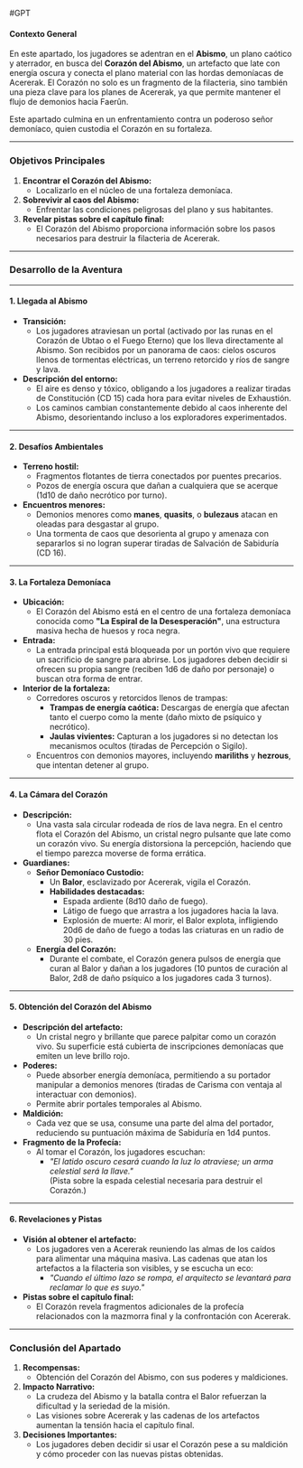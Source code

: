 #GPT
#### **Contexto General**

En este apartado, los jugadores se adentran en el **Abismo**, un plano caótico y aterrador, en busca del **Corazón del Abismo**, un artefacto que late con energía oscura y conecta el plano material con las hordas demoníacas de Acererak. El Corazón no solo es un fragmento de la filacteria, sino también una pieza clave para los planes de Acererak, ya que permite mantener el flujo de demonios hacia Faerûn.

Este apartado culmina en un enfrentamiento contra un poderoso señor demoníaco, quien custodia el Corazón en su fortaleza.

---

### **Objetivos Principales**

1. **Encontrar el Corazón del Abismo:**
    - Localizarlo en el núcleo de una fortaleza demoníaca.
2. **Sobrevivir al caos del Abismo:**
    - Enfrentar las condiciones peligrosas del plano y sus habitantes.
3. **Revelar pistas sobre el capítulo final:**
    - El Corazón del Abismo proporciona información sobre los pasos necesarios para destruir la filacteria de Acererak.

---

### **Desarrollo de la Aventura**

---

#### **1. Llegada al Abismo**

- **Transición:**
    - Los jugadores atraviesan un portal (activado por las runas en el Corazón de Ubtao o el Fuego Eterno) que los lleva directamente al Abismo. Son recibidos por un panorama de caos: cielos oscuros llenos de tormentas eléctricas, un terreno retorcido y ríos de sangre y lava.
- **Descripción del entorno:**
    - El aire es denso y tóxico, obligando a los jugadores a realizar tiradas de Constitución (CD 15) cada hora para evitar niveles de Exhaustión.
    - Los caminos cambian constantemente debido al caos inherente del Abismo, desorientando incluso a los exploradores experimentados.

---

#### **2. Desafíos Ambientales**

- **Terreno hostil:**
    - Fragmentos flotantes de tierra conectados por puentes precarios.
    - Pozos de energía oscura que dañan a cualquiera que se acerque (1d10 de daño necrótico por turno).
- **Encuentros menores:**
    - Demonios menores como **manes**, **quasits**, o **bulezaus** atacan en oleadas para desgastar al grupo.
    - Una tormenta de caos que desorienta al grupo y amenaza con separarlos si no logran superar tiradas de Salvación de Sabiduría (CD 16).

---

#### **3. La Fortaleza Demoníaca**

- **Ubicación:**
    - El Corazón del Abismo está en el centro de una fortaleza demoníaca conocida como **"La Espiral de la Desesperación"**, una estructura masiva hecha de huesos y roca negra.
- **Entrada:**
    - La entrada principal está bloqueada por un portón vivo que requiere un sacrificio de sangre para abrirse. Los jugadores deben decidir si ofrecen su propia sangre (reciben 1d6 de daño por personaje) o buscan otra forma de entrar.
- **Interior de la fortaleza:**
    - Corredores oscuros y retorcidos llenos de trampas:
        - **Trampas de energía caótica:** Descargas de energía que afectan tanto el cuerpo como la mente (daño mixto de psíquico y necrótico).
        - **Jaulas vivientes:** Capturan a los jugadores si no detectan los mecanismos ocultos (tiradas de Percepción o Sigilo).
    - Encuentros con demonios mayores, incluyendo **mariliths** y **hezrous**, que intentan detener al grupo.

---

#### **4. La Cámara del Corazón**

- **Descripción:**
    - Una vasta sala circular rodeada de ríos de lava negra. En el centro flota el Corazón del Abismo, un cristal negro pulsante que late como un corazón vivo. Su energía distorsiona la percepción, haciendo que el tiempo parezca moverse de forma errática.
- **Guardianes:**
    - **Señor Demoníaco Custodio:**
        - Un **Balor**, esclavizado por Acererak, vigila el Corazón.
        - **Habilidades destacadas:**
            - Espada ardiente (8d10 daño de fuego).
            - Látigo de fuego que arrastra a los jugadores hacia la lava.
            - Explosión de muerte: Al morir, el Balor explota, infligiendo 20d6 de daño de fuego a todas las criaturas en un radio de 30 pies.
    - **Energía del Corazón:**
        - Durante el combate, el Corazón genera pulsos de energía que curan al Balor y dañan a los jugadores (10 puntos de curación al Balor, 2d8 de daño psíquico a los jugadores cada 3 turnos).

---

#### **5. Obtención del Corazón del Abismo**

- **Descripción del artefacto:**
    - Un cristal negro y brillante que parece palpitar como un corazón vivo. Su superficie está cubierta de inscripciones demoníacas que emiten un leve brillo rojo.
- **Poderes:**
    - Puede absorber energía demoníaca, permitiendo a su portador manipular a demonios menores (tiradas de Carisma con ventaja al interactuar con demonios).
    - Permite abrir portales temporales al Abismo.
- **Maldición:**
    - Cada vez que se usa, consume una parte del alma del portador, reduciendo su puntuación máxima de Sabiduría en 1d4 puntos.
- **Fragmento de la Profecía:**
    - Al tomar el Corazón, los jugadores escuchan:
        - _"El latido oscuro cesará cuando la luz lo atraviese; un arma celestial será la llave."_  
            (Pista sobre la espada celestial necesaria para destruir el Corazón.)

---

#### **6. Revelaciones y Pistas**

- **Visión al obtener el artefacto:**
    - Los jugadores ven a Acererak reuniendo las almas de los caídos para alimentar una máquina masiva. Las cadenas que atan los artefactos a la filacteria son visibles, y se escucha un eco:
        - _"Cuando el último lazo se rompa, el arquitecto se levantará para reclamar lo que es suyo."_
- **Pistas sobre el capítulo final:**
    - El Corazón revela fragmentos adicionales de la profecía relacionados con la mazmorra final y la confrontación con Acererak.

---

### **Conclusión del Apartado**

1. **Recompensas:**
    - Obtención del Corazón del Abismo, con sus poderes y maldiciones.
2. **Impacto Narrativo:**
    - La crudeza del Abismo y la batalla contra el Balor refuerzan la dificultad y la seriedad de la misión.
    - Las visiones sobre Acererak y las cadenas de los artefactos aumentan la tensión hacia el capítulo final.
3. **Decisiones Importantes:**
    - Los jugadores deben decidir si usar el Corazón pese a su maldición y cómo proceder con las nuevas pistas obtenidas.